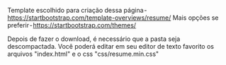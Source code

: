 Template escolhido para criação dessa página - https://startbootstrap.com/template-overviews/resume/
Mais opções se preferir - https://startbootstrap.com/themes/

Depois de fazer o download, é necessário que a pasta seja descompactada. Você poderá editar em seu editor de texto favorito os arquivos "index.html" e o css "css/resume.min.css"
